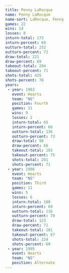 ```yaml
---
title: Penny LaRocque
name: Penny LaRocque
name-sort: LaRocque, Penny
games: 22
wins: 14
losses: 8
inturn-total: 173
inturn-percent: 68
outturn-total: 252
outturn-percent: 72
draw-total: 221
draw-percent: 69
takeout-total: 204
takeout-percent: 71
shots-total: 425
shots-percent: 70
years:
 - year: 1983
   event: Hearts
   team: "NS"
   position: Fourth
   games: 11
   wins: 9
   losses: 2
   inturn-total: 65
   inturn-percent: 66
   outturn-total: 136
   outturn-percent: 73
   draw-total: 98
   draw-percent: 66
   takeout-total: 103
   takeout-percent: 75
   shots-total: 201
   shots-percent: 71
 - year: 1986
   event: Hearts
   team: "NS"
   position: Third
   games: 11
   wins: 5
   losses: 6
   inturn-total: 108
   inturn-percent: 69
   outturn-total: 116
   outturn-percent: 70
   draw-total: 123
   draw-percent: 71
   takeout-total: 101
   takeout-percent: 67
   shots-total: 224
   shots-percent: 69
 - year: 1995
   event: Hearts
   team: "NS"
   position: Alternate
---
```

